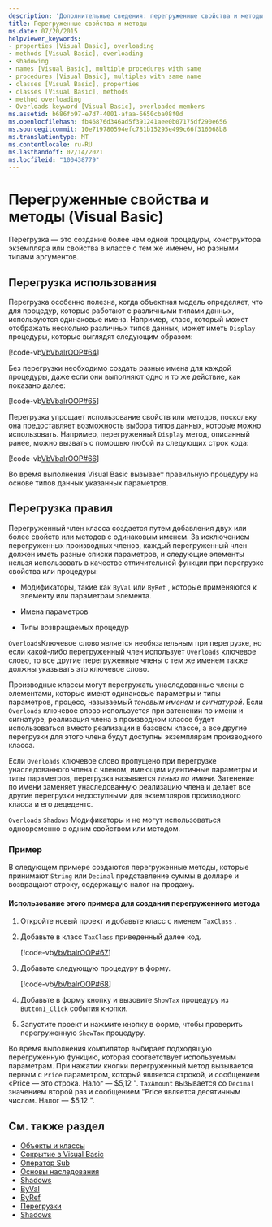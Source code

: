 ```yaml
---
description: 'Дополнительные сведения: перегруженные свойства и методы (Visual Basic)'
title: Перегруженные свойства и методы
ms.date: 07/20/2015
helpviewer_keywords:
- properties [Visual Basic], overloading
- methods [Visual Basic], overloading
- shadowing
- names [Visual Basic], multiple procedures with same
- procedures [Visual Basic], multiples with same name
- classes [Visual Basic], properties
- classes [Visual Basic], methods
- method overloading
- Overloads keyword [Visual Basic], overloaded members
ms.assetid: b686fb97-e7d7-4001-afaa-6650cba08f0d
ms.openlocfilehash: fb46876d346ad5f391241aee0b07175df290e656
ms.sourcegitcommit: 10e719780594efc781b15295e499c66f316068b8
ms.translationtype: MT
ms.contentlocale: ru-RU
ms.lasthandoff: 02/14/2021
ms.locfileid: "100438779"
---
```

# <a name="overloaded-properties-and-methods-visual-basic"></a>Перегруженные свойства и методы (Visual Basic)

Перегрузка — это создание более чем одной процедуры, конструктора экземпляра или свойства в классе с тем же именем, но разными типами аргументов.

## <a name="overloading-usage"></a>Перегрузка использования

Перегрузка особенно полезна, когда объектная модель определяет, что для процедур, которые работают с различными типами данных, используются одинаковые имена. Например, класс, который может отображать несколько различных типов данных, может иметь `Display` процедуры, которые выглядят следующим образом:

[!code-vb[VbVbalrOOP#64](~/samples/snippets/visualbasic/VS_Snippets_VBCSharp/VbVbalrOOP/VB/OOP.vb#64)]

Без перегрузки необходимо создать разные имена для каждой процедуры, даже если они выполняют одно и то же действие, как показано далее:

[!code-vb[VbVbalrOOP#65](~/samples/snippets/visualbasic/VS_Snippets_VBCSharp/VbVbalrOOP/VB/OOP.vb#65)]

Перегрузка упрощает использование свойств или методов, поскольку она предоставляет возможность выбора типов данных, которые можно использовать. Например, перегруженный `Display` метод, описанный ранее, можно вызвать с помощью любой из следующих строк кода:

[!code-vb[VbVbalrOOP#66](~/samples/snippets/visualbasic/VS_Snippets_VBCSharp/VbVbalrOOP/VB/OOP.vb#66)]

Во время выполнения Visual Basic вызывает правильную процедуру на основе типов данных указанных параметров.

## <a name="overloading-rules"></a>Перегрузка правил

 Перегруженный член класса создается путем добавления двух или более свойств или методов с одинаковым именем. За исключением перегруженных производных членов, каждый перегруженный член должен иметь разные списки параметров, и следующие элементы нельзя использовать в качестве отличительной функции при перегрузке свойства или процедуры:

- Модификаторы, такие как `ByVal` или `ByRef` , которые применяются к элементу или параметрам элемента.

- Имена параметров

- Типы возвращаемых процедур

`Overloads`Ключевое слово является необязательным при перегрузке, но если какой-либо перегруженный член использует `Overloads` ключевое слово, то все другие перегруженные члены с тем же именем также должны указывать это ключевое слово.

Производные классы могут перегружать унаследованные члены с элементами, которые имеют одинаковые параметры и типы параметров, процесс, называемый *теневым именем и сигнатурой*. Если `Overloads` ключевое слово используется при затенении по имени и сигнатуре, реализация члена в производном классе будет использоваться вместо реализации в базовом классе, а все другие перегрузки для этого члена будут доступны экземплярам производного класса.

Если `Overloads` ключевое слово пропущено при перегрузке унаследованного члена с членом, имеющим идентичные параметры и типы параметров, перегрузка называется *тенью по имени*. Затенение по имени заменяет унаследованную реализацию члена и делает все другие перегрузки недоступными для экземпляров производного класса и его децедентс.

`Overloads` `Shadows` Модификаторы и не могут использоваться одновременно с одним свойством или методом.

### <a name="example"></a>Пример

В следующем примере создаются перегруженные методы, которые принимают `String` или `Decimal` представление суммы в долларе и возвращают строку, содержащую налог на продажу.

#### <a name="to-use-this-example-to-create-an-overloaded-method"></a>Использование этого примера для создания перегруженного метода

1. Откройте новый проект и добавьте класс с именем `TaxClass` .

2. Добавьте в класс `TaxClass` приведенный далее код.

    [!code-vb[VbVbalrOOP#67](~/samples/snippets/visualbasic/VS_Snippets_VBCSharp/VbVbalrOOP/VB/OOP.vb#67)]

3. Добавьте следующую процедуру в форму.

    [!code-vb[VbVbalrOOP#68](~/samples/snippets/visualbasic/VS_Snippets_VBCSharp/VbVbalrOOP/VB/OOP.vb#68)]

4. Добавьте в форму кнопку и вызовите `ShowTax` процедуру из `Button1_Click` события кнопки.

5. Запустите проект и нажмите кнопку в форме, чтобы проверить перегруженную `ShowTax` процедуру.

Во время выполнения компилятор выбирает подходящую перегруженную функцию, которая соответствует используемым параметрам. При нажатии кнопки перегруженный метод вызывается первым с `Price` параметром, который является строкой, и сообщением «Price — это строка. Налог — $5,12 ". `TaxAmount` вызывается со `Decimal` значением второй раз и сообщением "Price является десятичным числом. Налог — $5,12 ".

## <a name="see-also"></a>См. также раздел

- [Объекты и классы](index.md)
- [Сокрытие в Visual Basic](../declared-elements/shadowing.md)
- [Оператор Sub](../../../language-reference/statements/sub-statement.md)
- [Основы наследования](inheritance-basics.md)
- [Shadows](../../../language-reference/modifiers/shadows.md)
- [ByVal](../../../language-reference/modifiers/byval.md)
- [ByRef](../../../language-reference/modifiers/byref.md)
- [Перегрузки](../../../language-reference/modifiers/overloads.md)
- [Shadows](../../../language-reference/modifiers/shadows.md)

